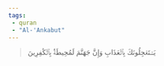 ```yaml
---
tags: 
 - quran 
 - "Al-'Ankabut"
---
```


> يَسۡتَعۡجِلُونَكَ بِٱلۡعَذَابِ وَإِنَّ جَهَنَّمَ لَمُحِيطَةُۢ بِٱلۡكَٰفِرِينَ
